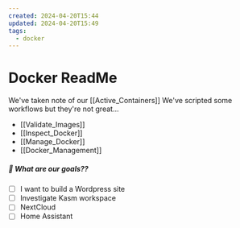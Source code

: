 ```yaml
---
created: 2024-04-20T15:44
updated: 2024-04-20T15:49
tags:
  - docker
---
```




# Docker ReadMe

We've taken note of our [[Active_Containers]]
We've scripted some workflows but they're not great...
- [[Validate_Images]]
- [[Inspect_Docker]]
- [[Manage_Docker]]
- [[Docker_Management]]

##### 🚀 What are our goals??
- [ ] I want to build a Wordpress site
- [ ] Investigate Kasm workspace
- [ ] NextCloud
- [ ] Home Assistant